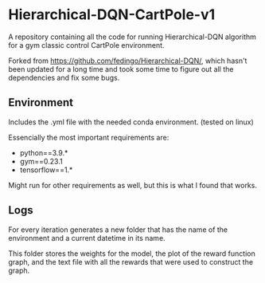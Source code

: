 # Hierarchical-DQN-CartPole-v1
A repository containing all the code for running Hierarchical-DQN algorithm for a gym classic control CartPole environment.

Forked from https://github.com/fedingo/Hierarchical-DQN/, which hasn't been updated for a long time and took some time to figure out all the dependencies and fix some bugs.

## Environment
Includes the .yml file with the needed conda environment. (tested on linux)

Essencially the most important requirements are:
* python==3.9.*
* gym==0.23.1
* tensorflow==1.*

Might run for other requirements as well, but this is what I found that works.

## Logs
For every iteration generates a new folder that has the name of the environment and a current datetime in its name.

This folder stores the weights for the model, the plot of the reward function graph, and the text file with all the rewards that were used to construct the graph.
